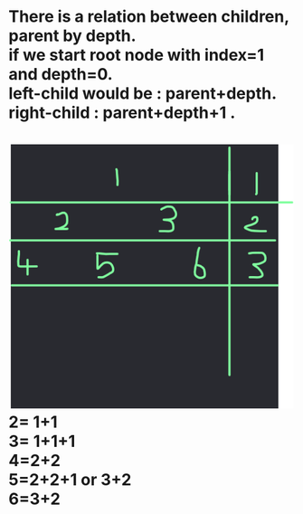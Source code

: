 There is a relation between children, parent by  depth.</br>
      if we start root node with index=1 and depth=0.</br>
      left-child would be : parent+depth.</br>
      right-child : parent+depth+1 .</br>
===
![tree](tree.png)</br>
2= 1+1</br>
3= 1+1+1</br>
4=2+2</br>
5=2+2+1 or 3+2</br>
6=3+2</br>
===
